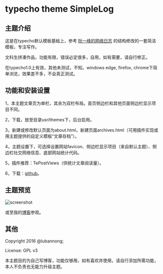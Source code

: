 # typecho theme SimpleLog

## 主题介绍

这是在typecho默认模板基础上，参考 [阮一峰的网络日志](http://www.ruanyifeng.com/blog/) 的结构修改的一套简洁模板，专注写作。

文科生拼凑作品，功能有限，错误必定很多，自用，如有需要，请自行修正。

在typecho1.0上有效，其他未测试，不知。windows edge, firefox, chrome下简单浏览，效果差不多，不会真正测试。

## 功能和安装设置

1，本主题文章页为单栏，其余为双栏布局。首页侧边栏和其他页面侧边栏显示项目不同。

2，下载，放至目录usr/themes下，后台启用。

3，新建或修改默认页面为about.html，新建页面archives.html（可用插件实现或用主题提供的自定义模板“文章存档”）。

4，主题设置下，可选择设置网站favicon、侧边栏显示项目（来自默认主题）、侧边栏社交网络信息、底部网站统计代码。

5，插件推荐：TePostViews（供统计文章阅读量）。

6，下载：[github](https://github.com/congzh/typecho-theme-simplelog)。

## 主题预览

![screenshot](https://github.com/congzh/typecho-theme-simplelog/raw/master/screenshot.png)

或至我的[博客](https://lubannong.com)参观。

## 其他

Copyright 2016 @lubannong;

License: GPL v3

本主题目的为自己写博客，功能仅够用，如有喜欢并使用，请自行添加所需功能，本人不负责也无能力升级主题。
